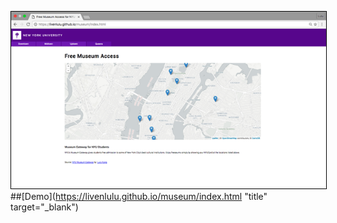 <kbd><a href="https://livenlulu.github.io/museum/index.html"><img src="mu.png" style="max-width:100%; width: 600px; border:1px solid black;"/></a>
</kbd>
##[Demo](https://livenlulu.github.io/museum/index.html "title" target="_blank")

